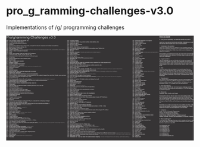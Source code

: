 # pro_g_ramming-challenges-v3.0
Implementations of /g/ programming challenges

![alt text](https://github.com/Jeff-Wang93/pro_g_ramming-challenges-v3.0/blob/master/images/g%20coding%20challenges.jpg)
